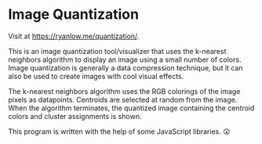 # Image Quantization

Visit at https://ryanlow.me/quantization/.

This is an image quantization tool/visualizer that uses the k-nearest neighbors algorithm to display an image using a small number of colors. Image quantization is generally a data compression technique, but it can also be used to create images with cool visual effects.

The k-nearest neighbors algorithm uses the RGB colorings of the image pixels as datapoints. Centroids are selected at random from the image. When the algorithm terminates, the quantized image containing the centroid colors and cluster assignments is shown.

This program is written with the help of some JavaScript libraries. 😲